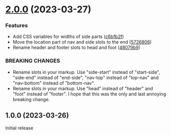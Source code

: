 # [2.0.0](https://github.com/prantlf/holy-grail-layout/compare/v1.0.0...v2.0.0) (2023-03-27)


### Features

* Add CSS variables for widths of side parts ([c6bfb2f](https://github.com/prantlf/holy-grail-layout/commit/c6bfb2fd91fdc0922a603d8150b19a4b0b779306))
* Move the location part of nav and side slots to the end ([5726806](https://github.com/prantlf/holy-grail-layout/commit/572680607ad47d8c1a1a8c65ea95491196327629))
* Rename header and footer slots to head and foot ([48079b9](https://github.com/prantlf/holy-grail-layout/commit/48079b9dea95f13a7b4bc7c2533a62505641c69d))


### BREAKING CHANGES

* Rename slots in your markup. Use "side-start"
instead of "start-side", "side-end" instead of "end-side",
"nav-top" instead of "top-nav" and "nav-bottom" instead of "bottom-nav".
* Rename slots in your markup. Use "head"
instead of "header" and "foot" instead of "footer". I hope
that this was the only and last annoying breaking change.

## 1.0.0 (2023-03-26)

Initial release
